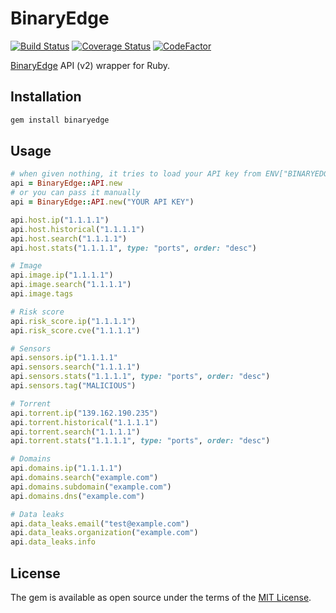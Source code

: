 # BinaryEdge

[![Build Status](https://travis-ci.com/ninoseki/binaryedge-rb.svg?branch=master)](https://travis-ci.com/ninoseki/binaryedge-rb)
[![Coverage Status](https://coveralls.io/repos/github/ninoseki/binaryedge-rb/badge.svg?branch=master)](https://coveralls.io/github/ninoseki/binaryedge-rb?branch=master)
[![CodeFactor](https://www.codefactor.io/repository/github/ninoseki/binaryedge-rb/badge)](https://www.codefactor.io/repository/github/ninoseki/binaryedge-rb)

[BinaryEdge](https://www.binaryedge.io/) API (v2) wrapper for Ruby.

## Installation

```bash
gem install binaryedge
```

## Usage

```ruby
# when given nothing, it tries to load your API key from ENV["BINARYEDGE_API_KEY"]
api = BinaryEdge::API.new
# or you can pass it manually
api = BinaryEdge::API.new("YOUR API KEY")

api.host.ip("1.1.1.1")
api.host.historical("1.1.1.1")
api.host.search("1.1.1.1")
api.host.stats("1.1.1.1", type: "ports", order: "desc")

# Image
api.image.ip("1.1.1.1")
api.image.search("1.1.1.1")
api.image.tags

# Risk score
api.risk_score.ip("1.1.1.1")
api.risk_score.cve("1.1.1.1")

# Sensors
api.sensors.ip("1.1.1.1"
api.sensors.search("1.1.1.1")
api.sensors.stats("1.1.1.1", type: "ports", order: "desc")
api.sensors.tag("MALICIOUS")

# Torrent
api.torrent.ip("139.162.190.235")
api.torrent.historical("1.1.1.1")
api.torrent.search("1.1.1.1")
api.torrent.stats("1.1.1.1", type: "ports", order: "desc")

# Domains
api.domains.ip("1.1.1.1")
api.domains.search("example.com")
api.domains.subdomain("example.com")
api.domains.dns("example.com")

# Data leaks
api.data_leaks.email("test@example.com")
api.data_leaks.organization("example.com")
api.data_leaks.info
```

## License

The gem is available as open source under the terms of the [MIT License](https://opensource.org/licenses/MIT).
